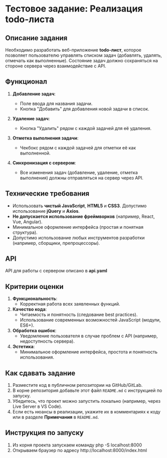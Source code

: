 # Тестовое задание: Реализация todo-листа

## Описание задания

Необходимо разработать веб-приложение **todo-лист**, которое позволяет пользователю управлять списком задач (добавлять, удалять, отмечать как выполненные). Состояние задач должно сохраняться на стороне сервера через взаимодействие с API.

## Функционал

1. **Добавление задач**:

   - Поле ввода для названия задачи.
   - Кнопка "Добавить" для добавления новой задачи в список.

2. **Удаление задач**:

   - Кнопка "Удалить" рядом с каждой задачей для её удаления.

3. **Отметка выполнения задачи**:

   - Чекбокс рядом с каждой задачей для отметки её как выполненной.

4. **Синхронизация с сервером**:
   - Все изменения задач (добавление, удаление, отметка выполнения) должны отправляться на сервер через API.

## Технические требования

- Использовать **чистый JavaScript**, **HTML5** и **CSS3**. Допустимо использование **jQuery** и **Axios**.
- **Не допускается использование фреймворков** (например, React, Vue, Angular).
- Минимальное оформление интерфейса (простая и понятная структура).
- Допустимо использование любых инструментов разработки (например, сборщики, препроцессоры).

## API

API для работы с сервером описано в **api.yaml**

## Критерии оценки

1. **Функциональность**:
   - Корректная работа всех заявленных функций.
2. **Качество кода**:
   - Читаемость и понятность (следование best practices).
   - Использование современных возможностей JavaScript (модули, ES6+).
3. **Обработка ошибок**:
   - Уведомление пользователя в случае проблем с API (например, недоступность сервера).
4. **Эстетика**:
   - Минимальное оформление интерфейса, простота и понятность использования.

## Как сдавать задание

1. Разместите код в публичном репозитории на GitHub/GitLab.
2. В корне репозитория добавьте этот файл `README.md` с инструкцией по запуску.
3. Убедитесь, что проект можно запустить локально (например, через Live Server в VS Code).
4. Если есть нюансы в реализации, укажите их в комментариях к коду или в разделе **Примечания** в `README.md`.

## Инструкция по запуску

1. Из корня проекта запускаем команду php -S localhost:8000
2. Открываем браузер по адресу http://localhost:8000/index.html
